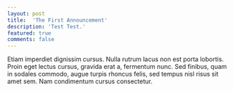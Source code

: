 ```yaml
---
layout: post
title:  'The First Announcement'
description: 'Test Test.'
featured: true
comments: false
---
```

Etiam imperdiet dignissim cursus. Nulla rutrum lacus non est porta lobortis. Proin eget lectus cursus, gravida erat a, fermentum nunc. Sed finibus, quam in sodales commodo, augue turpis rhoncus felis, sed tempus nisl risus sit amet sem. Nam condimentum cursus consectetur. 